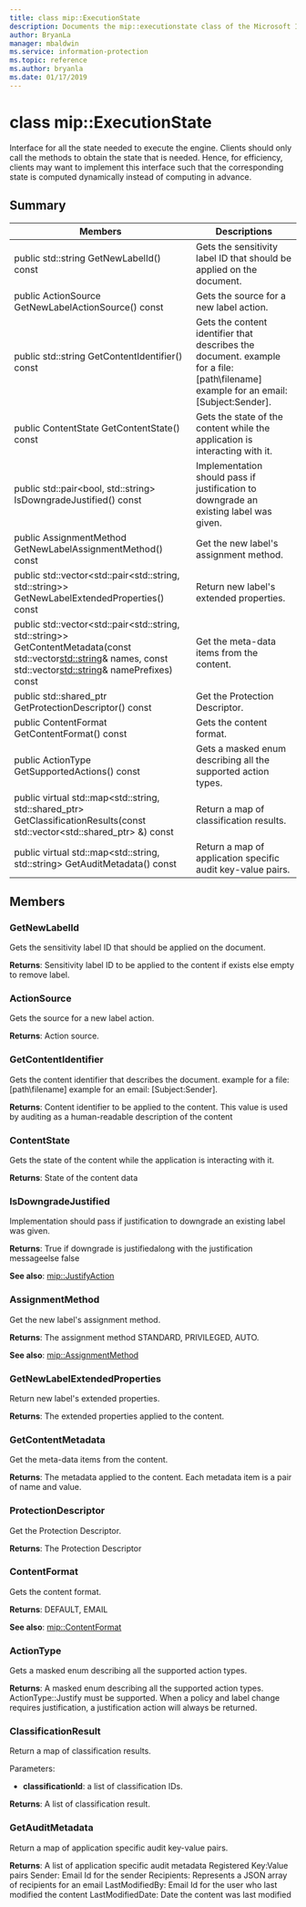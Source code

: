 ```yaml
---
title: class mip::ExecutionState 
description: Documents the mip::executionstate class of the Microsoft Information Protection (MIP) SDK.
author: BryanLa
manager: mbaldwin
ms.service: information-protection
ms.topic: reference
ms.author: bryanla
ms.date: 01/17/2019
---
```


# class mip::ExecutionState 
Interface for all the state needed to execute the engine.
Clients should only call the methods to obtain the state that is needed. Hence, for efficiency, clients may want to implement this interface such that the corresponding state is computed dynamically instead of computing in advance.
  
## Summary
 Members                        | Descriptions                                
--------------------------------|---------------------------------------------
 public std::string GetNewLabelId() const  |  Gets the sensitivity label ID that should be applied on the document.
 public ActionSource GetNewLabelActionSource() const  |  Gets the source for a new label action.
 public std::string GetContentIdentifier() const  |  Gets the content identifier that describes the document. example for a file: [path\filename] example for an email: [Subject:Sender].
 public ContentState GetContentState() const  |  Gets the state of the content while the application is interacting with it.
public std::pair<bool, std::string> IsDowngradeJustified() const  |  Implementation should pass if justification to downgrade an existing label was given.
 public AssignmentMethod GetNewLabelAssignmentMethod() const  |  Get the new label's assignment method.
public std::vector<std::pair<std::string, std::string>> GetNewLabelExtendedProperties() const  |  Return new label's extended properties.
public std::vector<std::pair<std::string, std::string>> GetContentMetadata(const std::vector<std::string>& names, const std::vector<std::string>& namePrefixes) const  |  Get the meta-data items from the content.
public std::shared_ptr<ProtectionDescriptor> GetProtectionDescriptor() const  |  Get the Protection Descriptor.
 public ContentFormat GetContentFormat() const  |  Gets the content format.
 public ActionType GetSupportedActions() const  |  Gets a masked enum describing all the supported action types.
public virtual std::map<std::string, std::shared_ptr<ClassificationResult>> GetClassificationResults(const std::vector<std::shared_ptr<ClassificationRequest>> &) const  |  Return a map of classification results.
public virtual std::map<std::string, std::string> GetAuditMetadata() const  |  Return a map of application specific audit key-value pairs.
  
## Members
  
### GetNewLabelId
Gets the sensitivity label ID that should be applied on the document.

  
**Returns**: Sensitivity label ID to be applied to the content if exists else empty to remove label.
  
### ActionSource
Gets the source for a new label action.

  
**Returns**: Action source.
  
### GetContentIdentifier
Gets the content identifier that describes the document. example for a file: [path\filename] example for an email: [Subject:Sender].

  
**Returns**: Content identifier to be applied to the content.
This value is used by auditing as a human-readable description of the content
  
### ContentState
Gets the state of the content while the application is interacting with it.

  
**Returns**: State of the content data
  
### IsDowngradeJustified
Implementation should pass if justification to downgrade an existing label was given.

  
**Returns**: True if downgrade is justifiedalong with the justification messageelse false 
  
**See also**: [mip::JustifyAction](class_mip_justifyaction.md)
  
### AssignmentMethod
Get the new label's assignment method.

  
**Returns**: The assignment method STANDARD, PRIVILEGED, AUTO. 
  
**See also**: [mip::AssignmentMethod](undefined)
  
### GetNewLabelExtendedProperties
Return new label's extended properties.

  
**Returns**: The extended properties applied to the content.
  
### GetContentMetadata
Get the meta-data items from the content.

  
**Returns**: The metadata applied to the content. 
Each metadata item is a pair of name and value.
  
### ProtectionDescriptor
Get the Protection Descriptor.

  
**Returns**: The Protection Descriptor
  
### ContentFormat
Gets the content format.

  
**Returns**: DEFAULT, EMAIL 
  
**See also**: [mip::ContentFormat](undefined)
  
### ActionType
Gets a masked enum describing all the supported action types.

  
**Returns**: A masked enum describing all the supported action types.
ActionType::Justify must be supported. When a policy and label change requires justification, a justification action will always be returned.
  
### ClassificationResult
Return a map of classification results.

Parameters:  
* **classificationId**: a list of classification IDs. 



  
**Returns**: A list of classification result.
  
### GetAuditMetadata
Return a map of application specific audit key-value pairs.

  
**Returns**: A list of application specific audit metadata
Registered Key:Value pairs Sender: Email Id for the sender Recipients: Represents a JSON array of recipients for an email LastModifiedBy: Email Id for the user who last modified the content LastModifiedDate: Date the content was last modified